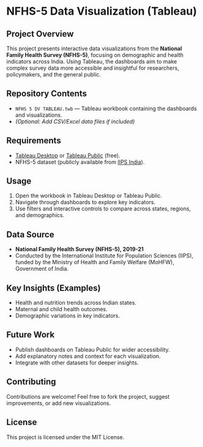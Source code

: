 # NFHS-5 Data Visualization (Tableau)

##  Project Overview

This project presents interactive data visualizations from the **National Family Health Survey (NFHS-5)**, focusing on demographic and health indicators across India. Using Tableau, the dashboards aim to make complex survey data more accessible and insightful for researchers, policymakers, and the general public.
  
##  Repository Contents 

* `NFHS 5 DV TABLEAU.twb` — Tableau workbook containing the dashboards and visualizations.
* *(Optional: Add CSV/Excel data files if included)*

##  Requirements

* [Tableau Desktop](https://www.tableau.com/products/desktop) or [Tableau Public](https://public.tableau.com/) (free).
* NFHS-5 dataset (publicly available from [IIPS India](http://rchiips.org/nfhs/)).

##  Usage

1. Open the workbook in Tableau Desktop or Tableau Public.
2. Navigate through dashboards to explore key indicators.
3. Use filters and interactive controls to compare across states, regions, and demographics.

## Data Source

* **National Family Health Survey (NFHS-5), 2019-21**
* Conducted by the International Institute for Population Sciences (IIPS), funded by the Ministry of Health and Family Welfare (MoHFW), Government of India.

##  Key Insights (Examples)

* Health and nutrition trends across Indian states.
* Maternal and child health outcomes.
* Demographic variations in key indicators.

##  Future Work

* Publish dashboards on Tableau Public for wider accessibility.
* Add explanatory notes and context for each visualization.
* Integrate with other datasets for deeper insights.

##  Contributing

Contributions are welcome! Feel free to fork the project, suggest improvements, or add new visualizations.

## License

This project is licensed under the MIT License.

